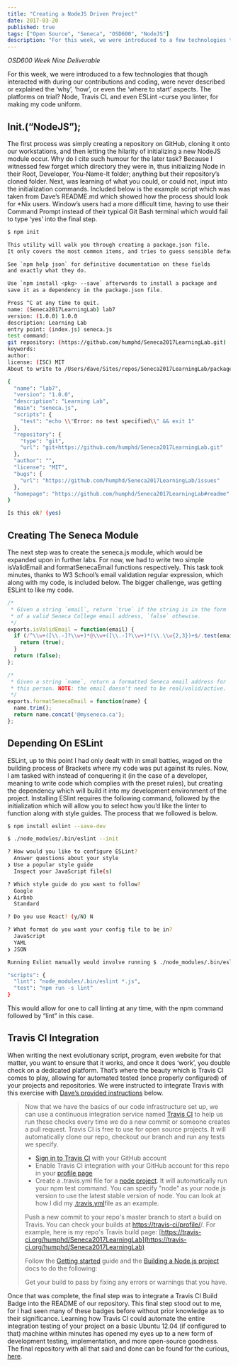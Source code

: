 ```yaml
---
title: "Creating a NodeJS Driven Project"
date: 2017-03-20
published: true
tags: ["Open Source", "Seneca", "OSD600", "NodeJS"]
description: "For this week, we were introduced to a few technologies that though interacted with during our contributions and coding, were never described or explained the ‘why’, ‘how’, or even the ‘where to start’ aspects. The platforms on trial? Node, Travis CL and even ESLint -curse you linter, for making my code uniform."
---
```


_OSD600 Week Nine Deliverable_

For this week, we were introduced to a few technologies that though interacted with during our contributions and coding, were never described or explained the ‘why’, ‘how’, or even the ‘where to start’ aspects. The platforms on trial? Node, Travis CL and even ESLint -curse you linter, for making my code uniform.

## Init.(“NodeJS”);

The first process was simply creating a repository on GitHub, cloning it onto our workstations, and then letting the hilarity of initializing a new NodeJS module occur. Why do I cite such humour for the later task? Because I witnessed few forget which directory they were in, thus initializing Node in their Root, Developer, You-Name-It folder; anything but their repository’s cloned folder. Next, was learning of what you could, or could not, input into the initialization commands. Included below is the example script which was taken from Dave’s README.md which showed how the process should look for *Nix users. Window’s users had a more difficult time, having to use their Command Prompt instead of their typical Git Bash terminal which would fail to type ‘yes’ into the final step.

```sh
$ npm init

This utility will walk you through creating a package.json file.
It only covers the most common items, and tries to guess sensible defaults.

See `npm help json` for definitive documentation on these fields
and exactly what they do.

Use `npm install <pkg> --save` afterwards to install a package and
save it as a dependency in the package.json file.

Press ^C at any time to quit.
name: (Seneca2017LearningLab) lab7
version: (1.0.0) 1.0.0
description: Learning Lab
entry point: (index.js) seneca.js
test command:
git repository: (https://github.com/humphd/Seneca2017LearningLab.git)
keywords:
author:
license: (ISC) MIT
About to write to /Users/dave/Sites/repos/Seneca2017LearningLab/package.json:

{
  "name": "lab7",
  "version": "1.0.0",
  "description": "Learning Lab",
  "main": "seneca.js",
  "scripts": {
    "test": "echo \\"Error: no test specified\\" && exit 1"
  },
  "repository": {
    "type": "git",
    "url": "git+https://github.com/humphd/Seneca2017LearningLab.git"
  },
  "author": "",
  "license": "MIT",
  "bugs": {
    "url": "https://github.com/humphd/Seneca2017LearningLab/issues"
  },
  "homepage": "https://github.com/humphd/Seneca2017LearningLab#readme"
}

Is this ok? (yes)
```

## Creating The Seneca Module

The next step was to create the seneca.js module, which would be expanded upon in further labs. For now, we had to write two simple isValidEmail and formatSenecaEmail functions respectively. This task took minutes, thanks to W3 School’s email validation regular expression, which along with my code, is included below. The bigger challenge, was getting ESLint to like my code.

```js
/*
 * Given a string `email`, return `true` if the string is in the form
 * of a valid Seneca College email address, `false` othewise.
 */
exports.isValidEmail = function(email) {
  if (/^\\w+([\\.-]?\\w+)*@\\w+([\\.-]?\\w+)*(\\.\\w{2,3})+$/.test(email)) {
  	return (true);
  }
  return (false);
};

/*
 * Given a string `name`, return a formatted Seneca email address for
 * this person. NOTE: the email doesn't need to be real/valid/active.
 */
exports.formatSenecaEmail = function(name) {
  name.trim();
  return name.concat('@myseneca.ca');
};

```

## Depending On ESLint

ESLint, up to this point I had only dealt with in small battles, waged on the building process of Brackets where my code was put against its rules. Now, I am tasked with instead of conquering it (in the case of a developer, meaning to write code which complies with the preset rules), but creating the dependency which will build it into my development environment of the project. Installing ESlint requires the following command, followed by the initialization which will allow you to select how you’d like the linter to function along with style guides. The process that we followed is below.

```sh
$ npm install eslint --save-dev

$ ./node_modules/.bin/eslint --init

? How would you like to configure ESLint?
  Answer questions about your style
❯ Use a popular style guide
  Inspect your JavaScript file(s)

? Which style guide do you want to follow?
  Google
❯ Airbnb
  Standard

? Do you use React? (y/N) N

? What format do you want your config file to be in?
  JavaScript
  YAML
❯ JSON

Running Eslint manually would involve running $ ./node_modules/.bin/eslint , which could then be automated by adding the following code to the package.json file.

"scripts": {
  "lint": "node_modules/.bin/eslint *.js",
  "test": "npm run -s lint"
}

```

This would allow for one to call linting at any time, with the npm command followed by “lint” in this case.

## Travis CI Integration

When writing the next evolutionary script, program, even website for that matter, you want to ensure that it works, and once it does ‘work’, you double check on a dedicated platform. That’s where the beauty which is Travis CI comes to play, allowing for automated tested (once properly configured) of your projects and repositories. We were instructed to integrate Travis with this exercise with [Dave’s provided instructions](https://github.com/humphd/Seneca2017LearningLab) below.

> Now that we have the basics of our code infrastructure set up, we can use a continuous integration service named [Travis CI](https://travis-ci.org/) to help us run these checks every time we do a new commit or someone creates a pull request. Travis CI is free to use for open source projects. It will automatically clone our repo, checkout our branch and run any tests we specify.
> 
> - [Sign in to Travis CI](https://docs.travis-ci.com/user/getting-started/) with your GitHub account
> - Enable Travis CI integration with your GitHub account for this repo in your [profile page](https://travis-ci.org/profile)
> - Create a .travis.yml file for a [node project](https://docs.travis-ci.com/user/languages/javascript-with-nodejs/). It will automatically run your npm test command. You can specify "node" as your node.js version to use the latest stable version of node. You can look at how I did my [.travis.yml](https://github.com/humphd/Seneca2017LearningLab/blob/master/.travis.yml)file as an example.
> 
> Push a new commit to your repo's master branch to start a build on Travis. You can check your builds at [https://travis-ci/profile/](https://travis-ci/profile/)/. For example, here is my repo's Travis build page: [https://travis-ci.org/humphd/Seneca2017LearningLab](https://travis-ci.org/humphd/Seneca2017LearningLab)
> 
> Follow the [Getting started](https://docs.travis-ci.com/user/getting-started/) guide and the [Building a Node.js project](https://docs.travis-ci.com/user/languages/javascript-with-nodejs/) docs to do the following:
> 
> Get your build to pass by fixing any errors or warnings that you have.

Once that was complete, the final step was to integrate a Travis CI Build Badge into the README of our repository. This final step stood out to me, for I had seen many of these badges before without prior knowledge as to their significance. Learning how Travis CI could automate the entire integration testing of your project on a basic Ubuntu 12.04 (if configured to that) machine within minutes has opened my eyes up to a new form of development testing, implementation, and more open-source goodness. The final repository with all that said and done can be found for the curious, [here](https://github.com/raygervais/OSD6002017).
